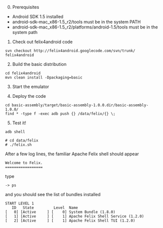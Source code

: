 0. Prerequisites

  * Android SDK 1.5 installed
  * android-sdk-mac\_x86-1.5\_r2/tools must be in the system PATH
  * android-sdk-mac\_x86-1.5\_r2/platforms/android-1.5/tools must be in the system path

1. Check out felix4android code

```
svn checkout http://felix4android.googlecode.com/svn/trunk/ felix4android
```

2. Build the basic distribution

```
cd felix4android
mvn clean install -Dpackaging=basic
```

3. Start the emulator

4. Deploy the code

```
cd basic-assembly/target/basic-assembly-1.0.0.dir/basic-assembly-1.0.0/
find * -type f -exec adb push {} /data/felix/{} \;
```

5. Test it!

```
adb shell

# cd data/felix
# ./felix.sh
```

After a few log lines, the familiar Apache Felix shell should appear

```
Welcome to Felix.
=================
```

type
```
-> ps
```

and you should see the list of bundles installed
```
START LEVEL 1
   ID   State         Level  Name
[   0] [Active     ] [    0] System Bundle (1.8.0)
[   1] [Active     ] [    1] Apache Felix Shell Service (1.2.0)
[   2] [Active     ] [    1] Apache Felix Shell TUI (1.2.0)

```
